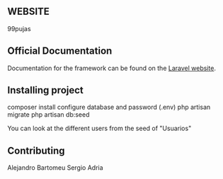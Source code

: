 ## WEBSITE

99pujas

## Official Documentation
Documentation for the framework can be found on the [Laravel website](http://laravel.com/docs).


## Installing project

composer install
configure database and password  (.env)
php artisan migrate
php artisan db:seed

You can look at the different users from the seed of "Usuarios"

## Contributing

Alejandro
Bartomeu
Sergio 
Adria
